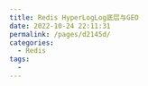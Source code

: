 ```yaml
---
title: Redis HyperLogLog底层与GEO
date: 2022-10-24 22:11:31
permalink: /pages/d2145d/
categories:
  - Redis
tags:
  - 
---
```

